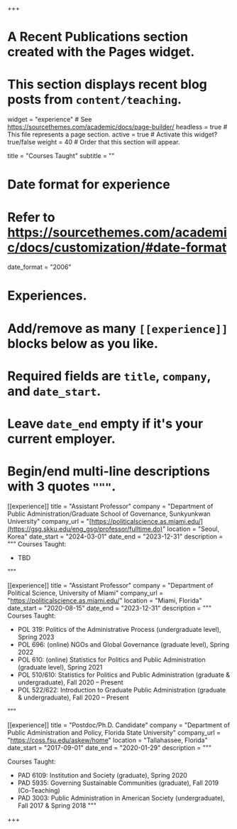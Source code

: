 +++
# A Recent Publications section created with the Pages widget.
# This section displays recent blog posts from `content/teaching`.

widget = "experience"  # See https://sourcethemes.com/academic/docs/page-builder/
headless = true  # This file represents a page section.
active = true  # Activate this widget? true/false
weight = 40  # Order that this section will appear.

title = "Courses Taught"
subtitle = ""



# Date format for experience
#   Refer to https://sourcethemes.com/academic/docs/customization/#date-format
date_format = "2006"

# Experiences.
#   Add/remove as many `[[experience]]` blocks below as you like.
#   Required fields are `title`, `company`, and `date_start`.
#   Leave `date_end` empty if it's your current employer.
#   Begin/end multi-line descriptions with 3 quotes `"""`.
[[experience]]
  title = "Assistant Professor"
  company = "Department of Public Administration/Graduate School of Governance, Sunkyunkwan University"
  company_url = "[https://politicalscience.as.miami.edu/](https://gsg.skku.edu/eng_gsg/professor/fulltime.do)"
  location = "Seoul, Korea"
  date_start = "2024-03-01"
  date_end = "2023-12-31"
  description = """
  Courses Taught:
  
  * TBD

  """

[[experience]]
  title = "Assistant Professor"
  company = "Department of Political Science, University of Miami"
  company_url = "https://politicalscience.as.miami.edu/"
  location = "Miami, Florida"
  date_start = "2020-08-15"
  date_end = "2023-12-31"
  description = """
  Courses Taught:
  
  * POL 319: Politics of the Administrative Process (undergraduate level), Spring 2023
  * POL 696: (online) NGOs and Global Governance (graduate level), Spring 2022
  * POL 610: (online) Statistics for Politics and Public Administration (graduate level), Spring 2021
  * POL 510/610: Statistics for Politics and Public Administration (graduate & undergraduate), Fall 2020 – Present
  * POL 522/622: Introduction to Graduate Public Administration (graduate & undergraduate), Fall 2020 – Present

  """

[[experience]]
  title = "Postdoc/Ph.D. Candidate"
  company = "Department of Public Administration and Policy, Florida State University"
  company_url = "https://coss.fsu.edu/askew/home"
  location = "Tallahassee, Florida"
  date_start = "2017-09-01"
  date_end = "2020-01-29"
  description = """
  
 Courses Taught:
  
  * PAD 6109: Institution and Society (graduate), Spring 2020
  * PAD 5935: Governing Sustainable Communities (graduate), Fall 2019 (Co-Teaching)
  * PAD 3003: Public Administration in American Society (undergraduate), Fall 2017 & Spring 2018
"""


+++
